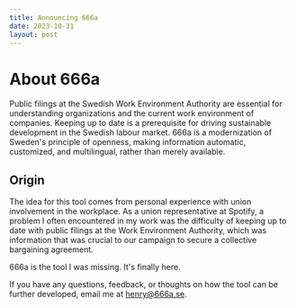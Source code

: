 ```yaml
---
title: Announcing 666a
date: 2023-10-31
layout: post
---
```


# About 666a

Public filings at the Swedish Work Environment Authority are essential for understanding organizations and the current work environment of companies. Keeping up to date is a prerequisite for driving sustainable development in the Swedish labour market. 666a is a modernization of Sweden's principle of openness, making information automatic, customized, and multilingual, rather than merely available.

## Origin

The idea for this tool comes from personal experience with union involvement in the workplace. As a union representative at Spotify, a problem I often encountered in my work was the difficulty of keeping up to date with public filings at the Work Environment Authority, which was information that was crucial to our campaign to secure a collective bargaining agreement.

666a is the tool I was missing. It's finally here.

If you have any questions, feedback, or thoughts on how the tool can be further developed, email me at henry@666a.se.